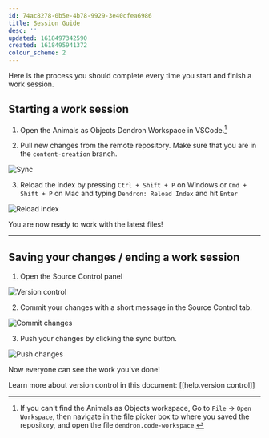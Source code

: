 ```yaml
---
id: 74ac8278-0b5e-4b78-9929-3e40cfea6986
title: Session Guide
desc: ''
updated: 1618497342590
created: 1618495941372
colour_scheme: 2
---
```


Here is the process you should complete every time you start and finish a work session.

## Starting a work session

1. Open the Animals as Objects Dendron Workspace in VSCode.[^1]

2. Pull new changes from the remote repository. Make sure that you are in the `content-creation` branch.

![Sync](/images/help/interface/sync.png)

3. Reload the index by pressing `Ctrl + Shift + P` on Windows or `Cmd + Shift + P` on Mac and typing `Dendron: Reload Index` and hit `Enter`

![Reload index](/images/help/interface/reload.png)

You are now ready to work with the latest files!

---

## Saving your changes / ending a work session

1. Open the Source Control panel

![Version control](/images/help/interface/version-control-icon.png)

2. Commit your changes with a short message in the Source Control tab.

![Commit changes](/images/help/interface/commit-new-changes.png)

3. Push your changes by clicking the sync button.

![Push changes](/images/help/interface/push.png)

Now everyone can see the work you've done!

Learn more about version control in this document: [[help.version control]]


[^1]: If you can't find the Animals as Objects workspace, Go to `File` -> `Open Workspace`, then navigate in the file picker box to where you saved the repository, and open the file `dendron.code-workspace`.